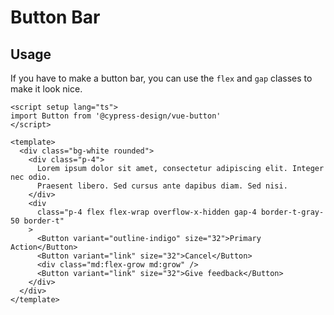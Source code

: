 <script lang="ts" setup>
  const components$ = { }
</script>

# Button Bar

## Usage

If you have to make a button bar, you can use the `flex` and `gap` classes to make it look nice.

```vue live
<script setup lang="ts">
import Button from '@cypress-design/vue-button'
</script>

<template>
  <div class="bg-white rounded">
    <div class="p-4">
      Lorem ipsum dolor sit amet, consectetur adipiscing elit. Integer nec odio.
      Praesent libero. Sed cursus ante dapibus diam. Sed nisi.
    </div>
    <div
      class="p-4 flex flex-wrap overflow-x-hidden gap-4 border-t-gray-50 border-t"
    >
      <Button variant="outline-indigo" size="32">Primary Action</Button>
      <Button variant="link" size="32">Cancel</Button>
      <div class="md:flex-grow md:grow" />
      <Button variant="link" size="32">Give feedback</Button>
    </div>
  </div>
</template>
```
